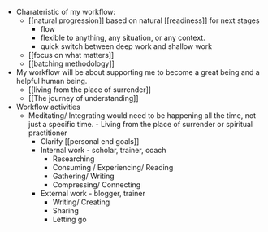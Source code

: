 - Charateristic of my workflow:
    - [[natural progression]] based on natural [[readiness]] for next stages
        - flow
        - flexible to anything, any situation, or any context.
        - quick switch between deep work and shallow work
    - [[focus on what matters]]
    - [[batching methodology]]
- My workflow will be about supporting me to become a great being and a helpful human being.
    - [[living from the place of surrender]]
    - [[The journey of understanding]]
- Workflow activities
    - Meditating/ Integrating would need to be happening all the time, not just a specific time. - Living from the place of surrender or spiritual practitioner
        - Clarify [[personal end goals]]
        - Internal work - scholar, trainer, coach
            - Researching
            - Consuming / Experiencing/ Reading 
            - Gathering/ Writing
            - Compressing/ Connecting
        - External work - blogger, trainer
            - Writing/ Creating
            - Sharing
            - Letting go
